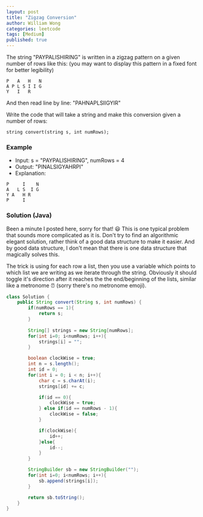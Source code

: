 ```yaml
---
layout: post
title: "Zigzag Conversion"
author: William Wong
categories: leetcode
tags: [Medium]
published: true
---
```

The string "PAYPALISHIRING" is written in a zigzag pattern on a given number of rows like this: (you may want to display this pattern in a fixed font for better legibility)

```
P   A   H   N
A P L S I I G
Y   I   R
```

And then read line by line: "PAHNAPLSIIGYIR"

Write the code that will take a string and make this conversion given a number of rows:

```
string convert(string s, int numRows);
```

### Example
- Input: s = "PAYPALISHIRING", numRows = 4
- Output: "PINALSIGYAHRPI"
- Explanation:
```
P     I    N
A   L S  I G
Y A   H R
P     I
```
### Solution (Java)

Been a minute I posted here, sorry for that! :smiley: This is one typical problem that sounds more complicated as it is.
Don't try to find an algorithmic elegant solution, rather think of a good data structure to make it easier. And by good data structure,
I don't mean that there is one data structure that magically solves this. 

The trick is using for each row a list, then you use a variable which points to which list we are writing as we iterate through the string.
Obviously it should toggle it's direction after it reaches the the end/beginning of the lists, similar like a metronome :alarm_clock: (sorry there's no metronome emoji).
```java
class Solution {
    public String convert(String s, int numRows) {
        if(numRows == 1){
            return s;
        }
        
        String[] strings = new String[numRows];
        for(int i=0; i<numRows; i++){
            strings[i] = "";
        }

        boolean clockWise = true;
        int n = s.length();
        int id = 0;
        for(int i = 0; i < n; i++){
            char c = s.charAt(i);
            strings[id] += c;

            if(id == 0){
                clockWise = true;
            } else if(id == numRows - 1){
                clockWise = false;
            }

            if(clockWise){
                id++;
            }else{
                id--;
            }
        }

        StringBuilder sb = new StringBuilder("");
        for(int i=0; i<numRows; i++){
            sb.append(strings[i]);
        }

        return sb.toString();
    }
}
```

